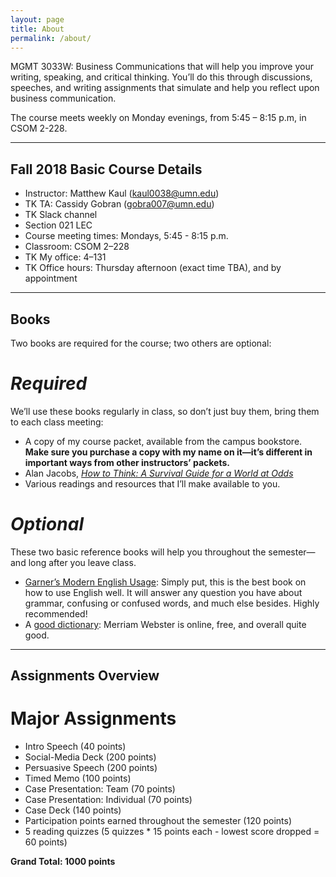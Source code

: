 ```yaml
---
layout: page
title: About
permalink: /about/
---
```


MGMT 3033W: Business Communications that will help you improve your writing, speaking, and critical thinking. You’ll do this through discussions, speeches, and writing assignments that simulate and help you reflect upon business communication.

The course meets weekly on Monday evenings, from 5:45 – 8:15 p.m, in CSOM 2-228.

---
## Fall 2018 Basic Course Details ##


- Instructor: Matthew Kaul (kaul0038@umn.edu)
- TK TA: Cassidy Gobran (gobra007@umn.edu)
- TK Slack channel
- Section 021 LEC
- Course meeting times: Mondays, 5:45 - 8:15 p.m.
- Classroom: CSOM 2–228
- TK My office: 4–131
- TK Office hours: Thursday afternoon (exact time TBA), and by appointment
 
---
## Books

Two books are required for the course; two others are optional:

# *Required*

We’ll use these books regularly in class, so don’t just buy them, bring them to each class meeting:

- A copy of my course packet, available from the campus bookstore. **Make sure you purchase a copy with my name on it—it’s different in important ways from other instructors’ packets.**
- Alan Jacobs, [*How to Think: A Survival Guide for a World at Odds*](http://howtothinkbook.com)
- Various readings and resources that I’ll make available to you.

# *Optional*

These two basic reference books will help you throughout the semester—and long after you leave class.

- [Garner’s Modern English Usage](http://a.co/6CqxyE6): Simply put, this is the best book on how to use English well. It will answer any question you have about grammar, confusing or confused words, and much else besides. Highly recommended!
- A [good dictionary](https://www.merriam-webster.com): Merriam Webster is online, free, and overall quite good.

---
## Assignments Overview

# Major Assignments

- Intro Speech (40 points)
- Social-Media Deck (200 points)
- Persuasive Speech (200 points)
- Timed Memo (100 points)
- Case Presentation: Team (70 points)
- Case Presentation: Individual (70 points)
- Case Deck (140 points)
- Participation points earned throughout the semester (120 points)
- 5 reading quizzes (5 quizzes * 15 points each - lowest score dropped = 60 points)

**Grand Total: 1000 points**